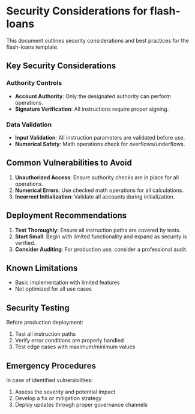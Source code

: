 # Security Considerations for flash-loans

This document outlines security considerations and best practices for the flash-loans template.

## Key Security Considerations

### Authority Controls

- **Account Authority**: Only the designated authority can perform operations.
- **Signature Verification**: All instructions require proper signing.

### Data Validation

- **Input Validation**: All instruction parameters are validated before use.
- **Numerical Safety**: Math operations check for overflows/underflows.

## Common Vulnerabilities to Avoid

1. **Unauthorized Access**: Ensure authority checks are in place for all operations.
2. **Numerical Errors**: Use checked math operations for all calculations.
3. **Incorrect Initialization**: Validate all accounts during initialization.

## Deployment Recommendations

1. **Test Thoroughly**: Ensure all instruction paths are covered by tests.
2. **Start Small**: Begin with limited functionality and expand as security is verified.
3. **Consider Auditing**: For production use, consider a professional audit.

## Known Limitations

- Basic implementation with limited features
- Not optimized for all use cases

## Security Testing

Before production deployment:

1. Test all instruction paths
2. Verify error conditions are properly handled
3. Test edge cases with maximum/minimum values

## Emergency Procedures

In case of identified vulnerabilities:

1. Assess the severity and potential impact
2. Develop a fix or mitigation strategy
3. Deploy updates through proper governance channels
